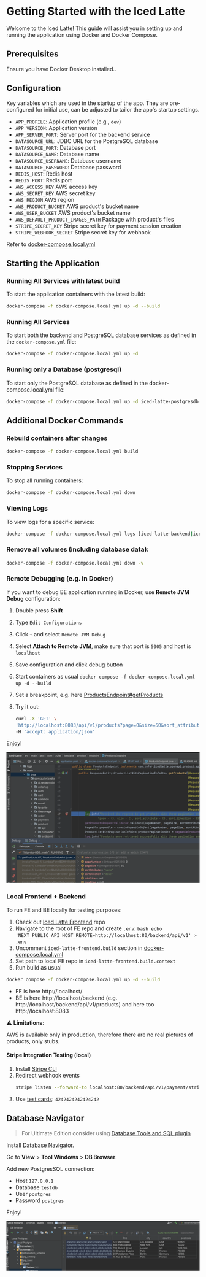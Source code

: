 # Getting Started with the Iced Latte

Welcome to the Iced Latte! 
This guide will assist you in setting up and running the application using Docker and Docker Compose.

## Prerequisites

Ensure you have Docker Desktop installed..

## Configuration

Key variables which are used in the startup of the app. They are pre-configured for initial use, can be adjusted to tailor the app's startup settings.
- `APP_PROFILE`: Application profile (e.g., `dev`)
- `APP_VERSION`: Application version
- `APP_SERVER_PORT`: Server port for the backend service
- `DATASOURCE_URL`: JDBC URL for the PostgreSQL database
- `DATASOURCE_PORT`: Database port
- `DATASOURCE_NAME`: Database name
- `DATASOURCE_USERNAME`: Database username
- `DATASOURCE_PASSWORD`: Database password
- `REDIS_HOST`: Redis host
- `REDIS_PORT`: Redis port
- `AWS_ACCESS_KEY` AWS access key
- `AWS_SECRET_KEY` AWS secret key
- `AWS_REGION` AWS region
- `AWS_PRODUCT_BUCKET` AWS product's bucket name
- `AWS_USER_BUCKET`  AWS product's bucket name
- `AWS_DEFAULT_PRODUCT_IMAGES_PATH` Package with product's files 
- `STRIPE_SECRET_KEY` Stripe secret key for payment session creation
- `STRIPE_WEBHOOK_SECRET` Stripe secret key for webhook

Refer to [docker-compose.local.yml](./docker-compose.local.yml)

## Starting the Application

### Running All Services with latest build
To start the application containers with the latest build:
```bash
docker-compose -f docker-compose.local.yml up -d --build
```

### Running All Services

To start both the backend and PostgreSQL database services as defined in the `docker-compose.yml` file:

```bash
docker-compose -f docker-compose.local.yml up -d
```

### Running only a Database (postgresql)
To start only the PostgreSQL database as defined in the docker-compose.local.yml file:
```bash
docker-compose -f docker-compose.local.yml up -d iced-latte-postgresdb
```

## Additional Docker Commands

### Rebuild containers after changes
```bash
docker-compose -f docker-compose.local.yml build
```
### Stopping Services
To stop all running containers:
```bash
docker-compose -f docker-compose.local.yml down
```

### Viewing Logs
To view logs for a specific service:
```bash
docker-compose -f docker-compose.local.yml logs [iced-latte-backend|iced-latte-postgresdb] [-f]
```

### Remove all volumes (including database data):
```bash
docker-compose -f docker-compose.local.yml down -v
```

### Remote Debugging (e.g. in Docker)
If you want to debug BE application running in Docker, use **Remote JVM Debug** configuration:
1. Double press **Shift**
2. Type `Edit Configurations`
3. Click `+` and select `Remote JVM Debug`
4. Select **Attach to Remote JVM**, make sure that port is `5005` and host is `localhost`
5. Save configuration and click debug button
6. Start containers as usual `docker compose -f docker-compose.local.yml up -d --build`
7. Set a breakpoint, e.g. here [ProductsEndpoint#getProducts](src/main/java/com/zufar/icedlatte/product/endpoint/ProductsEndpoint.java#L67)
8. Try it out:

    ```bash
    curl -X 'GET' \
    'http://localhost:8083/api/v1/products?page=0&size=50&sort_attribute=name&sort_direction=desc' \
    -H 'accept: application/json'
    ```

Enjoy!

![](docs/images/remote_debug.png)

### Local Frontend + Backend
To run FE and BE locally for testing purposes:
1. Check out [Iced Latte Frontend](https://github.com/Sunagatov/Iced-Latte-Frontend/) repo
2. Navigate to the root of FE repo and create `.env`: ```bash echo 'NEXT_PUBLIC_API_HOST_REMOTE=http://localhost:80/backend/api/v1' > .env```
3. Uncomment `iced-latte-frontend.build` section in [docker-compose.local.yml](./docker-compose.local.yml#L18)
4. Set path to local FE repo in `iced-latte-frontend.build.context`
5. Run build as usual
```bash
docker compose -f docker-compose.local.yml up -d --build
```

* FE is here http://localhost/
* BE is here http://localhost/backend (e.g. http://localhost/backend/api/v1/products) and here too http://localhost:8083

:warning: **Limitations**:

AWS is available only in production, therefore there are no real pictures of products, only stubs.

#### Stripe Integration Testing (local)

1. Install [Stripe CLI](https://docs.stripe.com/stripe-cli)
2. Redirect webhook events
   ```bash
   stripe listen --forward-to localhost:80/backend/api/v1/payment/stripe/webhook
   ```
3. Use [test cards](https://docs.stripe.com/testing): `4242424242424242`

## Database Navigator

> For Ultimate Edition consider using [Database Tools and SQL plugin](https://www.jetbrains.com/help/idea/relational-databases.html)

Install [Database Navigator](https://plugins.jetbrains.com/plugin/1800-database-navigator).

Go to **View** > **Tool Windows** > **DB Browser**.

Add new PostgresSQL connection:
 * Host `127.0.0.1`
 * Database `testdb`
 * User `postgres`
 * Password `postgres`

Enjoy!

![](docs/images/db_navigator.png)